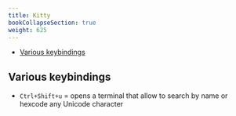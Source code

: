 ```yaml
---
title: Kitty
bookCollapseSection: true
weight: 625
---
```


<!-- vim-markdown-toc GFM -->

* [Various keybindings](#various-keybindings)

<!-- vim-markdown-toc -->

## Various keybindings

* `Ctrl+Shift+u` = opens a terminal that allow to search by name or hexcode any Unicode character
